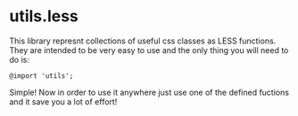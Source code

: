 utils.less
==========

This library represnt collections of useful css classes as LESS functions. They are intended 
to be very easy to use and the only thing you will need to do is:

```less
@import 'utils';
```

Simple! Now in order to use it anywhere just use one of the defined fuctions and it 
save you a lot of effort!




